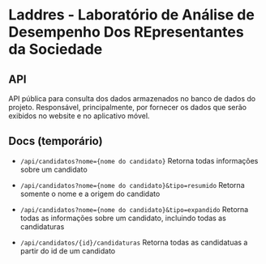 # Laddres - Laboratório de Análise de Desempenho Dos REpresentantes da Sociedade

## API

 API pública para consulta dos dados armazenados no banco de dados do projeto. Responsável, principalmente, por fornecer os dados que serão exibidos no website e no aplicativo móvel.

## Docs (temporário)

- `/api/candidatos?nome={nome do candidato}`
  Retorna todas informações sobre um candidato

- `/api/candidatos?nome={nome do candidato}&tipo=resumido`
  Retorna somente o nome e a origem do candidato

- `/api/candidatos?nome={nome do candidato}&tipo=expandido`
  Retorna todas as informações sobre um candidato, incluindo todas as candidaturas

- `/api/candidatos/{id}/candidaturas`
  Retorna todas as candidatuas a partir do id de um candidato
